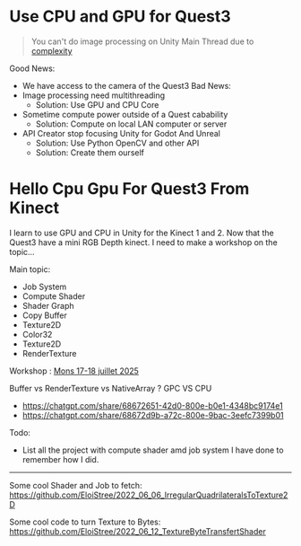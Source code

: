 # Use CPU and GPU for Quest3 

> You can't do image processing on Unity Main Thread due to [complexity](https://github.com/EloiStree/HelloSharpForUnity3D/issues/49)

Good News: 
- We have access to the camera of the Quest3
Bad News:
- Image processing need multithreading
  - Solution: Use GPU and CPU Core 
- Sometime compute power outside of a Quest cabability
  - Solution: Compute on local LAN computer or server
- API Creator stop focusing Unity for Godot And Unreal
  - Solution: Use Python OpenCV and other API
  - Solution: Create them ourself
 




# Hello Cpu Gpu For Quest3 From Kinect

I learn to use GPU and CPU in Unity for the Kinect 1 and 2. Now that the Quest3 have a mini RGB Depth kinect. I need to make a workshop on the topic...

Main topic:
- Job System
- Compute Shader
- Shader Graph
- Copy Buffer
- Texture2D
- Color32
- Texture2D
- RenderTexture



Workshop : [Mons 17-18 juillet 2025](https://github.com/EloiStree/HelloCpuGpuForQuest3FromKinect/tree/main/MonsJuly2025)




Buffer vs RenderTexture vs NativeArray<Color32> ? GPC VS CPU
- https://chatgpt.com/share/68672651-42d0-800e-b0e1-4348bc9174e1
- https://chatgpt.com/share/68672d9b-a72c-800e-9bac-3eefc7399b01

Todo:
- List all the project with compute shader amd job system I have done to remember how I did.



----------------

Some cool Shader and Job to fetch:  
https://github.com/EloiStree/2022_06_06_IrregularQuadrilateralsToTexture2D  


Some cool code to turn Texture to Bytes:    
https://github.com/EloiStree/2022_06_12_TextureByteTransfertShader  

